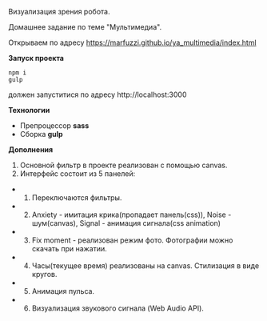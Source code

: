 Визуализация зрения робота.

Домашнее задание по теме "Мультимедиа".

Открываем по адресу https://marfuzzi.github.io/ya_multimedia/index.html

**Запуск проекта**
```
npm i
gulp
```
должен запуститися по адресу  http://localhost:3000

**Технологии**
* Препроцессор **sass**
* Сборка **gulp**

**Дополнения**
1. Основной фильтр в проекте реализован с помощью canvas.
2. Интерфейc состоит из 5 панелей:  
+ 1. Переключаются фильтры.
+ 2. Anxiety - имитация крика(пропадает панель(css)), Noise - шум(canvas), Signal - анимация сигнала(сss animation)
+ 3. Fix moment - реализован режим фото. Фотографии можно скачать при нажатии.
+ 4. Часы(текущее время) реализованы на canvas. Стилизация в виде кругов.  
+ 5. Анимация пульса.
+ 6. Визуализация звукового сигнала (Web Audio API).
